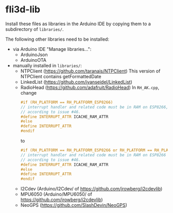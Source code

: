# fli3d-lib

Install these files as libraries in the Arduino IDE by copying them to a subdirectory of ```libraries/```.

The following other libraries need to be installed:

- via Arduino IDE "Manage libraries...":
  - ArduinoJson
  - ArduinoOTA
- manually installed in ```libraries/```:
  - NTPClient (https://github.com/taranais/NTPClient)
    This version of NTPClient contains getFormattedDate
  - LinkedList (https://github.com/ivanseidel/LinkedList)
  - RadioHead (https://github.com/adafruit/RadioHead)
    In ```RH_AK.cpp```, change
    ```c++
    #if (RH_PLATFORM == RH_PLATFORM_ESP8266)
    // interrupt handler and related code must be in RAM on ESP8266,
    // according to issue #46.
    #define INTERRUPT_ATTR ICACHE_RAM_ATTR
    #else
    #define INTERRUPT_ATTR
    #endif
    ```
    to 
    ```c++
    #if (RH_PLATFORM == RH_PLATFORM_ESP8266 or RH_PLATFORM == RH_PLATFORM_ESP32)
    // interrupt handler and related code must be in RAM on ESP8266 or ESP32, 
    // according to issue #46.
    #define INTERRUPT_ATTR ICACHE_RAM_ATTR
    #else
    #define INTERRUPT_ATTR
    #endif
    ```
  - I2Cdev (Arduino/I2Cdev/ of https://github.com/jrowberg/i2cdevlib)
  - MPU6050 (Arduino/MPU6050/ of https://github.com/jrowberg/i2cdevlib)
  - NeoGPS (https://github.com/SlashDevin/NeoGPS)
